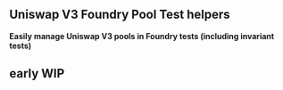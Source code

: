 ## Uniswap V3 Foundry Pool Test helpers

**Easily manage Uniswap V3 pools in Foundry tests (including invariant tests)**

## early WIP

